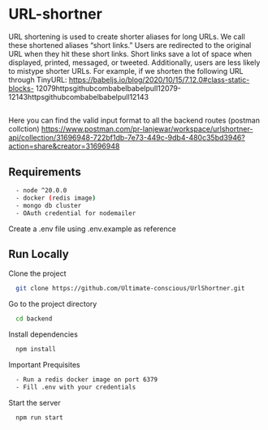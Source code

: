 
# URL-shortner

URL shortening is used to create shorter aliases for long URLs. We call these shortened
aliases “short links.” Users are redirected to the original URL when they hit these short
links. Short links save a lot of space when displayed, printed, messaged, or tweeted.
Additionally, users are less likely to mistype shorter URLs.
For example, if we shorten the following URL through TinyURL:
https://babeljs.io/blog/2020/10/15/7.12.0#class-static-blocks-
12079httpsgithubcombabelbabelpull12079-12143httpsgithubcombabelbabelpull12143

## 

Here you can find the valid input format to all the backend routes (postman collction)
https://www.postman.com/pr-lanjewar/workspace/urlshortner-api/collection/31696948-722bf1db-7e73-449c-9db4-480c35bd3946?action=share&creator=31696948

## Requirements



```bash
  - node ^20.0.0
  - docker (redis image)
  - mongo db cluster 
  - OAuth credential for nodemailer
```
Create a .env file using .env.example as reference
## Run Locally

Clone the project

```bash
  git clone https://github.com/Ultimate-conscious/UrlShortner.git
```

Go to the project directory

```bash
  cd backend
```

Install dependencies

```bash
  npm install
```

Important Prequisites

```bash
  - Run a redis docker image on port 6379
  - Fill .env with your credentials
```

Start the server

```bash
  npm run start
```

